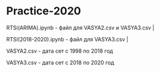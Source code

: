 # Practice-2020
RTSi(ARIMA).ipynb - файл для VASYA2.csv и VASYA3.csv | 

RTSI(2018-2020).ipynb - файл для VASYA3.csv |

VASYA2.csv - дата сет с 1998 по 2018 год

VASYA3.csv - дата сет с 2018 по 2020 год
